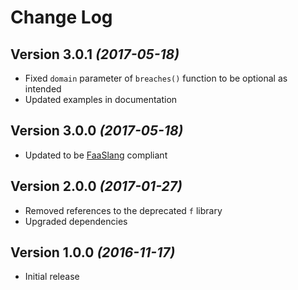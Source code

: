 # Change Log

## Version 3.0.1 *(2017-05-18)*

* Fixed `domain` parameter of `breaches()` function to be optional as intended
* Updated examples in documentation

## Version 3.0.0 *(2017-05-18)*

* Updated to be [FaaSlang](https://github.com/faaslang/faaslang) compliant

## Version 2.0.0 *(2017-01-27)*

* Removed references to the deprecated `f` library
* Upgraded dependencies

## Version 1.0.0 *(2016-11-17)*

* Initial release
